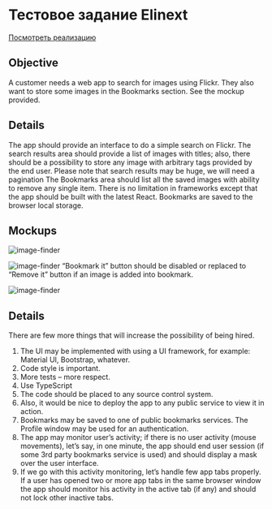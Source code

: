 # Тестовое задание Elinext

[Посмотреть реализацию](https://andrew9488.github.io/image-finder)

## Objective

A customer needs a web app to search for images using Flickr. They also want to store some images in the Bookmarks section. See the mockup provided.

## Details

The app should provide an interface to do a simple search on Flickr. The search results area should provide a list of images with titles; also, there should be a possibility to store any image with arbitrary tags provided by the end user. Please note that search results may be huge, we will need a pagination
The Bookmarks area should list all the saved images with ability to remove any single item.
There is no limitation in frameworks except that the app should be built with the latest React.
Bookmarks are saved to the browser local storage.

## Mockups

![image-finder](https://user-images.githubusercontent.com/70233346/124558019-d81e3c00-de42-11eb-89d5-7aedb418668c.png)

![image-finder](https://user-images.githubusercontent.com/70233346/124558073-e3716780-de42-11eb-91cd-de8c3872293f.png)
“Bookmark it” button should be disabled or replaced to “Remove it” button if an image is added into bookmark.

![image-finder](https://user-images.githubusercontent.com/70233346/124558135-f1bf8380-de42-11eb-8c28-ddbda075f35f.png)

## Details

There are few more things that will increase the possibility of being hired.
1. The UI may be implemented with using a UI framework, for example: Material UI, Bootstrap, whatever.
2. Code style is important.
3. More tests – more respect.
4. Use TypeScript
5. The code should be placed to any source control system.
6. Also, it would be nice to deploy the app to any public service to view it in action.
7. Bookmarks may be saved to one of public bookmarks services. The Profile window may be used for an authentication.
8. The app may monitor user’s activity; if there is no user activity (mouse movements), let’s say, in one minute, the app should end user session (if some 3rd party bookmarks service is used) and should display a mask over the user interface.
9. If we go with this activity monitoring, let’s handle few app tabs properly. If a user has opened two or more app tabs in the same browser window the app should monitor his activity in the active tab (if any) and should not lock other inactive tabs.
